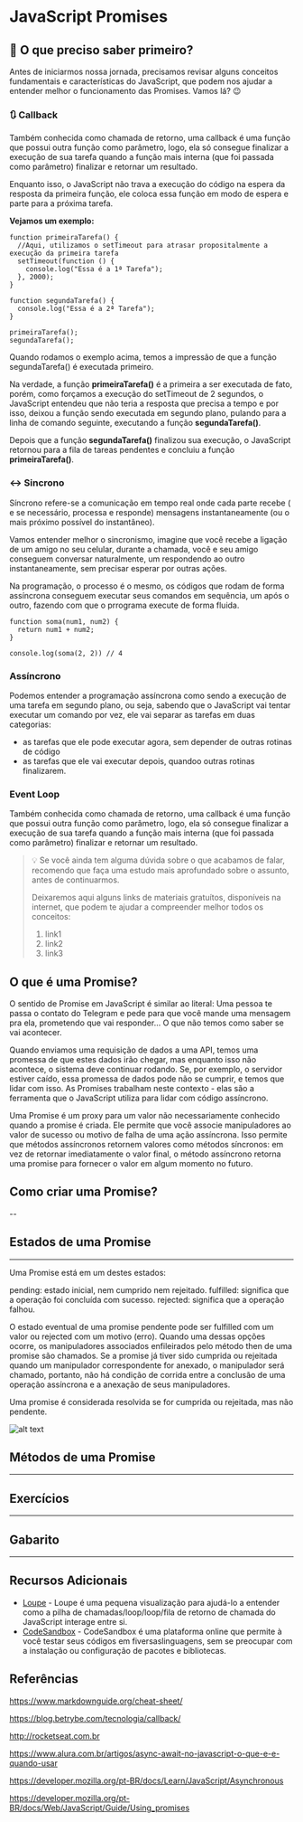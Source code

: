 # JavaScript Promises
## 🤷 O que preciso saber primeiro? 

Antes de iniciarmos nossa jornada, precisamos revisar alguns conceitos fundamentais e características do JavaScript, que podem nos ajudar a entender melhor o funcionamento das Promises. Vamos lá? 😉

### 🔃 Callback
Também conhecida como chamada de retorno, uma callback é uma função que possui outra função como parâmetro, logo, ela só consegue finalizar a execução de sua tarefa quando a função mais interna (que foi passada como parâmetro) finalizar e retornar um resultado.

Enquanto isso, o JavaScript não trava a execução do código na espera da resposta da primeira função, ele coloca essa função em modo de espera e parte para a próxima tarefa.

**Vejamos um exemplo:**
```
function primeiraTarefa() {
  //Aqui, utilizamos o setTimeout para atrasar propositalmente a execução da primeira tarefa
  setTimeout(function () {         
    console.log("Essa é a 1ª Tarefa");
  }, 2000);
}

function segundaTarefa() {
  console.log("Essa é a 2ª Tarefa");
}

primeiraTarefa();
segundaTarefa();
```
Quando rodamos o exemplo acima, temos a impressão de que a função segundaTarefa() é executada primeiro.

Na verdade, a função **primeiraTarefa()** é a primeira a ser executada de fato, porém, como forçamos a execução do setTimeout de 2 segundos, o JavaScript entendeu que não teria a resposta que precisa a tempo e por isso, deixou a função sendo executada em segundo plano, pulando para a linha de comando seguinte, executando a função **segundaTarefa()**.

Depois que a função **segundaTarefa()** finalizou sua execução, o JavaScript retornou para a fila de tareas pendentes e concluiu a função **primeiraTarefa()**.

### ↔️ Sincrono
Síncrono refere-se a comunicação em tempo real onde cada parte recebe ( e se necessário, processa e responde) mensagens instantaneamente (ou o mais próximo possível do instantâneo).

Vamos entender melhor o sincronismo, imagine que você recebe a ligação de um amigo no seu celular, durante a chamada, você e seu amigo conseguem conversar naturalmente, um respondendo ao outro instantaneamente, sem precisar esperar por outras ações.

Na programação, o processo é o mesmo, os códigos que rodam de forma assíncrona conseguem executar seus comandos em sequência, um após o outro, fazendo com que o prrograma execute de forma fluida.

```
function soma(num1, num2) {
  return num1 + num2;
}

console.log(soma(2, 2)) // 4
```
### Assíncrono
Podemos entender a programação assíncrona como sendo a execução de uma tarefa em segundo plano, ou seja, sabendo que o JavaScript vai tentar executar um comando por vez, ele vai separar as tarefas em duas categorias: 
* as tarefas que ele pode executar agora, sem depender de outras rotinas de código 
* as tarefas que ele vai executar depois, quandoo outras rotinas finalizarem.


### Event Loop
Também conhecida como chamada de retorno, uma callback é uma função que possui outra função como parâmetro, logo, ela só consegue finalizar a execução de sua tarefa quando a função mais interna (que foi passada como parâmetro) finalizar e retornar um resultado.


> 💡 Se você ainda tem alguma dúvida sobre o que acabamos de falar, recomendo que faça uma estudo mais aprofundado sobre o assunto, antes de continuarmos.
> 
> Deixaremos aqui alguns links de materiais gratuítos, disponíveis na internet, que podem te ajudar a compreender melhor todos os conceitos:
> 1. link1
> 2. link2
> 3. link3 

### 

## O que é uma Promise?

O sentido de Promise em JavaScript é similar ao literal: Uma pessoa te passa o contato do Telegram e pede para que você mande uma mensagem pra ela, prometendo que vai responder... O que não temos como saber se vai acontecer.

Quando enviamos uma requisição de dados a uma API, temos uma promessa de que estes dados irão chegar, mas enquanto isso não acontece, o sistema deve continuar rodando. Se, por exemplo, o servidor estiver caído, essa promessa de dados pode não se cumprir, e temos que lidar com isso. As Promises trabalham neste contexto - elas são a ferramenta que o JavaScript utiliza para lidar com código assíncrono.

Uma Promise é um proxy para um valor não necessariamente conhecido quando a promise é criada. Ele permite que você associe manipuladores ao valor de sucesso ou motivo de falha de uma ação assíncrona. Isso permite que métodos assíncronos retornem valores como métodos síncronos: em vez de retornar imediatamente o valor final, o método assíncrono retorna uma promise para fornecer o valor em algum momento no futuro.

## Como criar uma Promise?
--


## Estados de uma Promise
---
Uma Promise está em um destes estados:

pending: estado inicial, nem cumprido nem rejeitado.
fulfilled: significa que a operação foi concluída com sucesso.
rejected: significa que a operação falhou.

O estado eventual de uma promise pendente pode ser fulfilled com um valor ou rejected com um motivo (erro). Quando uma dessas opções ocorre, os manipuladores associados enfileirados pelo método then de uma promise são chamados. Se a promise já tiver sido cumprida ou rejeitada quando um manipulador correspondente for anexado, o manipulador será chamado, portanto, não há condição de corrida entre a conclusão de uma operação assíncrona e a anexação de seus manipuladores.

Uma promise é considerada resolvida se for cumprida ou rejeitada, mas não pendente.

![alt text](image.jpg)

## Métodos de uma Promise
---

## Exercícios
---

## Gabarito
---

## Recursos Adicionais
* [Loupe](http://latentflip.com/loupe) - Loupe é uma pequena visualização para ajudá-lo a entender como a pilha de chamadas/loop/loop/fila de retorno de chamada do JavaScript interage entre si.
* [CodeSandbox](https://codesandbox.io/) - CodeSandbox é uma plataforma online que permite à você testar seus códigos em fiversaslinguagens, sem se preocupar com a instalação ou configuração de pacotes e bibliotecas.


## Referências
https://www.markdownguide.org/cheat-sheet/

https://blog.betrybe.com/tecnologia/callback/

http://rocketseat.com.br

https://www.alura.com.br/artigos/async-await-no-javascript-o-que-e-e-quando-usar

https://developer.mozilla.org/pt-BR/docs/Learn/JavaScript/Asynchronous

https://developer.mozilla.org/pt-BR/docs/Web/JavaScript/Guide/Using_promises
